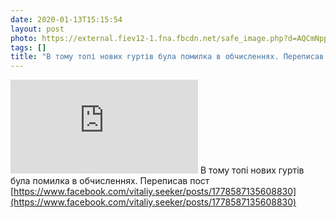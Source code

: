 ```yaml
---
date: 2020-01-13T15:15:54
layout: post
photo: https://external.fiev12-1.fna.fbcdn.net/safe_image.php?d=AQCmNpphHyHsl7Gl&amp;w=236&amp;h=236&amp;url=https%3A%2F%2Ftelegram.org%2Fimg%2Ft_logo.png&amp;cfs=1&amp;_nc_cb=1&amp;_nc_hash=AQDag74QDXunseJ1
tags: []
title: "В тому топі нових гуртів була помилка в обчисленнях. Переписав пост "
---
```

![В тому топі нових гуртів була помилка в обчисленнях. Переписав пост ](https://external.fiev12-1.fna.fbcdn.net/safe_image.php?d=AQCmNpphHyHsl7Gl&amp;w=236&amp;h=236&amp;url=https%3A%2F%2Ftelegram.org%2Fimg%2Ft_logo.png&amp;cfs=1&amp;_nc_cb=1&amp;_nc_hash=AQDag74QDXunseJ1)
В тому топі нових гуртів була помилка в обчисленнях. Переписав пост [https://www.facebook.com/vitaliy.seeker/posts/1778587135608830](https://www.facebook.com/vitaliy.seeker/posts/1778587135608830)